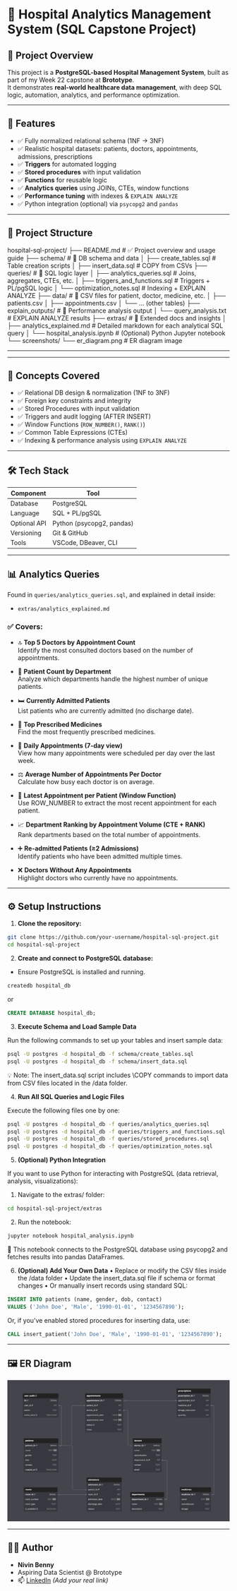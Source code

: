 # 🏥 Hospital Analytics Management System (SQL Capstone Project)

## 📌 Project Overview

This project is a **PostgreSQL-based Hospital Management System**, built as part of my Week 22 capstone at **Brototype**.  
It demonstrates **real-world healthcare data management**, with deep SQL logic, automation, analytics, and performance optimization.

---

## 🚀 Features

- ✅ Fully normalized relational schema (1NF → 3NF)
- ✅ Realistic hospital datasets: patients, doctors, appointments, admissions, prescriptions
- ✅ **Triggers** for automated logging
- ✅ **Stored procedures** with input validation
- ✅ **Functions** for reusable logic
- ✅ **Analytics queries** using JOINs, CTEs, window functions
- ✅ **Performance tuning** with indexes & `EXPLAIN ANALYZE`
- ✅ Python integration (optional) via `psycopg2` and `pandas`

---

## 🧱 Project Structure

hospital-sql-project/
├── README.md                      # ✅ Project overview and usage guide
├── schema/                        # 📁 DB schema and data
│   ├── create_tables.sql          # Table creation scripts
│   ├── insert_data.sql            # COPY from CSVs
├── queries/                       # 📁 SQL logic layer
│   ├── analytics_queries.sql      # Joins, aggregates, CTEs, etc.
│   ├── triggers_and_functions.sql # Triggers + PL/pgSQL logic
│   └── optimization_notes.sql     # Indexing + EXPLAIN ANALYZE
├── data/                          # 📁 CSV files for patient, doctor, medicine, etc.
│   ├── patients.csv
│   ├── appointments.csv
│   └── ... (other tables)
├── explain_outputs/               # 📁 Performance analysis output
│   └── query_analysis.txt         # EXPLAIN ANALYZE results
├── extras/                        # 📁 Extended docs and insights
│   ├── analytics_explained.md     # Detailed markdown for each analytical SQL query
│   └── hospital_analysis.ipynb    # (Optional) Python Jupyter notebook
└── screenshots/
    └── er_diagram.png             # ER diagram image

---

---

## 🧠 Concepts Covered

- ✅ Relational DB design & normalization (1NF to 3NF)
- ✅ Foreign key constraints and integrity
- ✅ Stored Procedures with input validation
- ✅ Triggers and audit logging (AFTER INSERT)
- ✅ Window Functions (`ROW_NUMBER()`, `RANK()`)
- ✅ Common Table Expressions (CTEs)
- ✅ Indexing & performance analysis using `EXPLAIN ANALYZE`

---

## 🛠️ Tech Stack

| Component     | Tool                   |
|---------------|------------------------|
| Database      | PostgreSQL             |
| Language      | SQL + PL/pgSQL         |
| Optional API  | Python (psycopg2, pandas) |
| Versioning    | Git & GitHub           |
| Tools         | VSCode, DBeaver, CLI   |

---

## 📊 Analytics Queries

Found in `queries/analytics_queries.sql`, and explained in detail inside:
- `extras/analytics_explained.md`

### ✅ **Covers:**

- 🔝 **Top 5 Doctors by Appointment Count**  
  Identify the most consulted doctors based on the number of appointments.

- 🏥 **Patient Count by Department**  
  Analyze which departments handle the highest number of unique patients.

- 🛏️ **Currently Admitted Patients**  
  List patients who are currently admitted (no discharge date).

- 💊 **Top Prescribed Medicines**  
  Find the most frequently prescribed medicines.

- 📅 **Daily Appointments (7-day view)**  
  View how many appointments were scheduled per day over the last week.

- ⚖️ **Average Number of Appointments Per Doctor**  
  Calculate how busy each doctor is on average.

- 🧾 **Latest Appointment per Patient (Window Function)**  
  Use ROW_NUMBER to extract the most recent appointment for each patient.

- 📈 **Department Ranking by Appointment Volume (CTE + RANK)**  
  Rank departments based on the total number of appointments.

- ➕ **Re-admitted Patients (≥2 Admissions)**  
  Identify patients who have been admitted multiple times.

- ❌ **Doctors Without Any Appointments**  
  Highlight doctors who currently have no appointments.


---

## ⚙️ Setup Instructions

1. **Clone the repository:**

```bash
git clone https://github.com/your-username/hospital-sql-project.git
cd hospital-sql-project
```

2. **Create and connect to PostgreSQL database:**
- Ensure PostgreSQL is installed and running.

```bash
createdb hospital_db
```

or 

```sql
CREATE DATABASE hospital_db;
```

3. **Execute Schema and Load Sample Data**

Run the following commands to set up your tables and insert sample data:

```bash
psql -U postgres -d hospital_db -f schema/create_tables.sql
psql -U postgres -d hospital_db -f schema/insert_data.sql
```
💡 Note:
The insert_data.sql script includes \COPY commands to import data from CSV files located in the /data folder.

4. **Run All SQL Queries and Logic Files**

Execute the following files one by one:

```bash
psql -U postgres -d hospital_db -f queries/analytics_queries.sql
psql -U postgres -d hospital_db -f queries/triggers_and_functions.sql
psql -U postgres -d hospital_db -f queries/stored_procedures.sql
psql -U postgres -d hospital_db -f queries/optimization_notes.sql
```

5. **(Optional) Python Integration**

If you want to use Python for interacting with PostgreSQL (data retrieval, analysis, visualizations):

1.	Navigate to the extras/ folder:
```bash
cd hospital-sql-project/extras
```

2.	Run the notebook:

```bash
jupyter notebook hospital_analysis.ipynb
```

📌 This notebook connects to the PostgreSQL database using psycopg2 and fetches results into pandas DataFrames.

6. **(Optional) Add Your Own Data**
	•	Replace or modify the CSV files inside the /data folder
	•	Update the insert_data.sql file if schema or format changes
	•	Or manually insert records using standard SQL:

```sql
INSERT INTO patients (name, gender, dob, contact)
VALUES ('John Doe', 'Male', '1990-01-01', '1234567890');
```

Or, if you’ve enabled stored procedures for inserting data, use:

```sql
CALL insert_patient('John Doe', 'Male', '1990-01-01', '1234567890');
```

---

## 🖼️ ER Diagram

![ER Diagram](screenshots/er_diagram.png)

---

## 👨‍💻 Author

- **Nivin Benny**
- Aspiring Data Scientist @ Brototype
- 📫 [LinkedIn](https://www.linkedin.com/in/nivinbenny) *(Add your real link)*